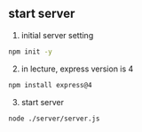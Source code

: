 ## start server
1. initial server setting
```bash
npm init -y
```
2. in lecture, express version is 4
```bash
npm install express@4
```
3. start server
```bash
node ./server/server.js
```